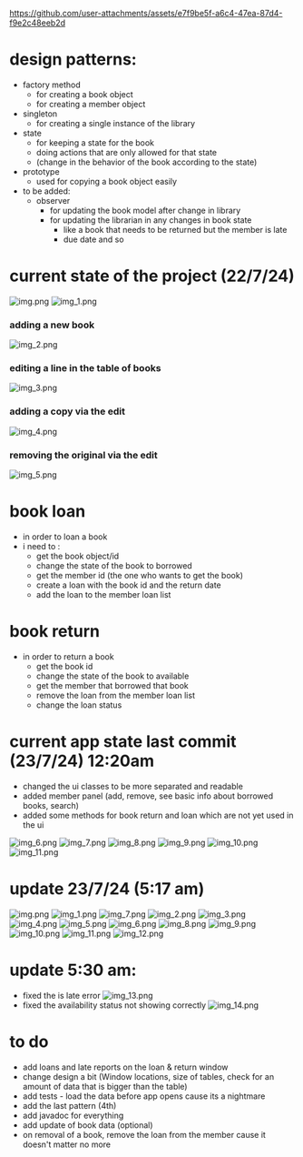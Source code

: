 
https://github.com/user-attachments/assets/e7f9be5f-a6c4-47ea-87d4-f9e2c48eeb2d


# design patterns:
* factory method 
  * for creating a book object
  * for creating a member object
* singleton
  * for creating a single instance of the library
* state
  * for keeping a state for the book
  * doing actions that are only allowed for that state
  * (change in the behavior of the book according to the state)
* prototype
  * used for copying a book object easily
* to be added:
  * observer
    * for updating the book model after change in library
    * for updating the librarian in any changes in book state
      * like a book that needs to be returned but the member is late
      * due date and so

# current state of the project (22/7/24)
![img.png](readmeImages/img.png)
![img_1.png](readmeImages/img_1.png)
### adding a new book
![img_2.png](readmeImages/img_2.png)
### editing a line in the table of books
![img_3.png](readmeImages/img_3.png)
### adding a copy via the edit
![img_4.png](readmeImages/img_4.png)
### removing the original via the edit
![img_5.png](readmeImages/img_5.png)



# book loan
* in order to loan a book
* i need to :
  * get the book object/id 
  * change the state of the book to borrowed
  * get the member id (the one who wants to get the book)
  * create a loan with the book id and the return date
  * add the loan to the member loan list
# book return
* in order to return a book
  * get the book id
  * change the state of the book to available
  * get the member that borrowed that book
  * remove the loan from the member loan list
  * change the loan status

# current app state last commit (23/7/24) 12:20am
- changed the ui classes to be more separated and readable
- added member panel (add, remove, see basic info about borrowed books, search)
- added some methods for book return and loan which are not yet used in the ui

![img_6.png](readmeImages/img_6.png)
![img_7.png](readmeImages/img_7.png)
![img_8.png](readmeImages/img_8.png)
![img_9.png](readmeImages/img_9.png)
![img_10.png](readmeImages/img_10.png)
![img_11.png](readmeImages/img_11.png)


# update 23/7/24 (5:17 am)
![img.png](readmeImages/update237/img.png)
![img_1.png](readmeImages/update237/img_1.png)
![img_7.png](readmeImages/update237/img_7.png)
![img_2.png](readmeImages/update237/img_2.png)
![img_3.png](readmeImages/update237/img_3.png)
![img_4.png](readmeImages/update237/img_4.png)
![img_5.png](readmeImages/update237/img_5.png)
![img_6.png](readmeImages/update237/img_6.png)
![img_8.png](readmeImages/update237/img_8.png)
![img_9.png](readmeImages/update237/img_9.png)
![img_10.png](readmeImages/update237/img_10.png)
![img_11.png](readmeImages/update237/img_11.png)
![img_12.png](readmeImages/img_12.png)

# update 5:30 am:
- fixed the is late error
![img_13.png](readmeImages/img_13.png)
- fixed the availability status not showing correctly
![img_14.png](readmeImages/img_14.png)

# to do
- add loans and late reports on the loan & return window
- change design a bit (Window locations, size of tables, check for an amount of data that is bigger than the table)
- add tests - load the data before app opens cause its a nightmare
- add the last pattern (4th)
- add javadoc for everything
- add update of book data (optional)
- on removal of a book, remove the loan from the member cause it doesn't matter no more
